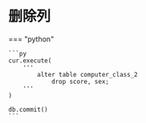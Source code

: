 # 删除列

=== "python"

    ```py
    cur.execute(
        '''
            alter table computer_class_2
                drop score, sex;
        '''
    )

    db.commit()
    ```